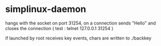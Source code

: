 # simplinux-daemon

hangs with the socket on port 31254, on a connection sends "Hello" and closes the connection ( test : telnet 127.0.0.1 31254 )

if launched by root receives key events, chars are written to ./backkey
